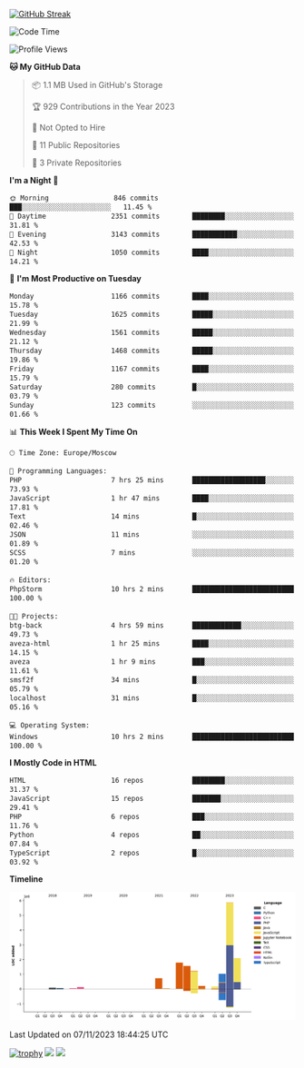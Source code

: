 [![GitHub Streak](https://github-readme-streak-stats.herokuapp.com/?user=yogik10)](https://git.io/streak-stats)
<!--START_SECTION:waka-->
![Code Time](http://img.shields.io/badge/Code%20Time-18%20hrs%204%20mins-blue)

![Profile Views](http://img.shields.io/badge/Profile%20Views-91-blue)

**🐱 My GitHub Data** 

> 📦 1.1 MB Used in GitHub's Storage 
 > 
> 🏆 929 Contributions in the Year 2023
 > 
> 🚫 Not Opted to Hire
 > 
> 📜 11 Public Repositories 
 > 
> 🔑 3 Private Repositories 
 > 
**I'm a Night 🦉** 

```text
🌞 Morning                846 commits         ███░░░░░░░░░░░░░░░░░░░░░░   11.45 % 
🌆 Daytime                2351 commits        ████████░░░░░░░░░░░░░░░░░   31.81 % 
🌃 Evening                3143 commits        ███████████░░░░░░░░░░░░░░   42.53 % 
🌙 Night                  1050 commits        ████░░░░░░░░░░░░░░░░░░░░░   14.21 % 
```
📅 **I'm Most Productive on Tuesday** 

```text
Monday                   1166 commits        ████░░░░░░░░░░░░░░░░░░░░░   15.78 % 
Tuesday                  1625 commits        █████░░░░░░░░░░░░░░░░░░░░   21.99 % 
Wednesday                1561 commits        █████░░░░░░░░░░░░░░░░░░░░   21.12 % 
Thursday                 1468 commits        █████░░░░░░░░░░░░░░░░░░░░   19.86 % 
Friday                   1167 commits        ████░░░░░░░░░░░░░░░░░░░░░   15.79 % 
Saturday                 280 commits         █░░░░░░░░░░░░░░░░░░░░░░░░   03.79 % 
Sunday                   123 commits         ░░░░░░░░░░░░░░░░░░░░░░░░░   01.66 % 
```


📊 **This Week I Spent My Time On** 

```text
🕑︎ Time Zone: Europe/Moscow

💬 Programming Languages: 
PHP                      7 hrs 25 mins       ██████████████████░░░░░░░   73.93 % 
JavaScript               1 hr 47 mins        ████░░░░░░░░░░░░░░░░░░░░░   17.81 % 
Text                     14 mins             █░░░░░░░░░░░░░░░░░░░░░░░░   02.46 % 
JSON                     11 mins             ░░░░░░░░░░░░░░░░░░░░░░░░░   01.89 % 
SCSS                     7 mins              ░░░░░░░░░░░░░░░░░░░░░░░░░   01.20 % 

🔥 Editors: 
PhpStorm                 10 hrs 2 mins       █████████████████████████   100.00 % 

🐱‍💻 Projects: 
btg-back                 4 hrs 59 mins       ████████████░░░░░░░░░░░░░   49.73 % 
aveza-html               1 hr 25 mins        ████░░░░░░░░░░░░░░░░░░░░░   14.15 % 
aveza                    1 hr 9 mins         ███░░░░░░░░░░░░░░░░░░░░░░   11.61 % 
smsf2f                   34 mins             █░░░░░░░░░░░░░░░░░░░░░░░░   05.79 % 
localhost                31 mins             █░░░░░░░░░░░░░░░░░░░░░░░░   05.16 % 

💻 Operating System: 
Windows                  10 hrs 2 mins       █████████████████████████   100.00 % 
```

**I Mostly Code in HTML** 

```text
HTML                     16 repos            ████████░░░░░░░░░░░░░░░░░   31.37 % 
JavaScript               15 repos            ███████░░░░░░░░░░░░░░░░░░   29.41 % 
PHP                      6 repos             ███░░░░░░░░░░░░░░░░░░░░░░   11.76 % 
Python                   4 repos             ██░░░░░░░░░░░░░░░░░░░░░░░   07.84 % 
TypeScript               2 repos             █░░░░░░░░░░░░░░░░░░░░░░░░   03.92 % 
```



**Timeline**

![Lines of Code chart](https://raw.githubusercontent.com/Yogik10/Yogik10/main/assets/bar_graph.png)


 Last Updated on 07/11/2023 18:44:25 UTC
<!--END_SECTION:waka-->
[![trophy](https://github-profile-trophy.vercel.app/?username=yogik10)](https://github.com/ryo-ma/github-profile-trophy)
![](https://github-profile-summary-cards.vercel.app/api/cards/profile-details?username=yogik10&theme=solarized_dark)
![](https://github-profile-summary-cards.vercel.app/api/cards/most-commit-language?username=yogik10&theme=solarized_dark)


